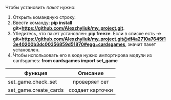 Чтобы установить *пакет* нужно:
1. Открыть командную строку.
2. Ввести команду: **pip install git+https://github.com/Alexzhyliuk/my_project.git**.
3. Убедитесь, что пакет установлен: **pip freeze**. Если в списке есть **-e git+https://github.com/Alexzhyliuk/my_project.git@df4a2710a7645f13e40200b3dc00356859d51870#egg=cardsgames**, значит пакет установлен.
4. Чтобы использовать его в коде нужно импортирова модули из cardsgames: **from cardsgames import set_game**


| Функция                 | Описание        |
| ----------------------- |:---------------:|
| set_game.check_set      | проверяет сет   |
| set_game.create_cards   | создает карточки|
